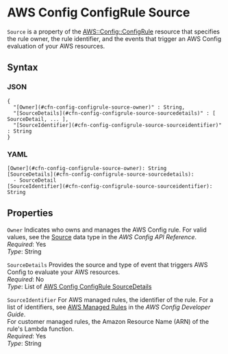 # AWS Config ConfigRule Source<a name="aws-properties-config-configrule-source"></a>

`Source` is a property of the [AWS::Config::ConfigRule](aws-resource-config-configrule.md) resource that specifies the rule owner, the rule identifier, and the events that trigger an AWS Config evaluation of your AWS resources\.

## Syntax<a name="w3ab2c21c14d530b5"></a>

### JSON<a name="aws-properties-config-configrule-source-syntax.json"></a>

```
{
  "[Owner](#cfn-config-configrule-source-owner)" : String,
  "[SourceDetails](#cfn-config-configrule-source-sourcedetails)" : [ SourceDetail, ... ],
  "[SourceIdentifier](#cfn-config-configrule-source-sourceidentifier)" : String
}
```

### YAML<a name="aws-properties-config-configrule-source-syntax.yaml"></a>

```
[Owner](#cfn-config-configrule-source-owner): String
[SourceDetails](#cfn-config-configrule-source-sourcedetails):
  - SourceDetail
[SourceIdentifier](#cfn-config-configrule-source-sourceidentifier): String
```

## Properties<a name="w3ab2c21c14d530b7"></a>

`Owner`  <a name="cfn-config-configrule-source-owner"></a>
Indicates who owns and manages the AWS Config rule\. For valid values, see the [Source](http://docs.aws.amazon.com/config/latest/APIReference/API_Source.html) data type in the *AWS Config API Reference*\.  
*Required*: Yes  
*Type*: String

`SourceDetails`  <a name="cfn-config-configrule-source-sourcedetails"></a>
Provides the source and type of event that triggers AWS Config to evaluate your AWS resources\.  
*Required*: No  
*Type*: List of [AWS Config ConfigRule SourceDetails](aws-properties-config-configrule-source-sourcedetails.md)

`SourceIdentifier`  <a name="cfn-config-configrule-source-sourceidentifier"></a>
For AWS managed rules, the identifier of the rule\. For a list of identifiers, see [AWS Managed Rules](http://docs.aws.amazon.com/config/latest/developerguide/evaluate-config_use-managed-rules.html) in the *AWS Config Developer Guide*\.  
For customer managed rules, the Amazon Resource Name \(ARN\) of the rule's Lambda function\.  
*Required*: Yes  
*Type*: String